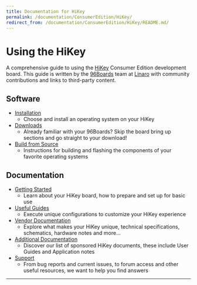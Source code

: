 ```yaml
---
title: Documentation for HiKey
permalink: /documentation/ConsumerEdition/HiKey/
redirect_from: /documentation/ConsumerEdition/HiKey/README.md/
---
```

# Using the HiKey

A comprehensive guide to using the [HiKey](https://www.96boards.org/products/ce/hikey/) Consumer Edition development board. This guide is written by the [96Boards](https://www.96boards.org) team at [Linaro](http://www.linaro.org) with community contributions and links to third-party content.

## Software

- [Installation](Installation/)
   - Choose and install an operating system on your HiKey
- [Downloads](Downloads/)
   - Already familiar with your 96Boards? Skip the board bring up sections and go straight to your download!
- [Build from Source](BuildSource/)
   - Instructions for building and flashing the components of your favorite operating systems

## Documentation

- [Getting Started](GettingStarted/)
   - Learn about your HiKey board, how to prepare and set up for basic use
- [Useful Guides](Guides/)
   - Execute unique configurations to customize your HiKey experience
- [Vendor Documentation](HardwareDocs/)
   - Explore what makes your HiKey unique, technical specifications, schematics, hardware notes and more...
- [Additional Documentation](AdditionalDocs/)
   - Discover our list of sponsored HiKey documents, these include User Guides and Application notes
- [Support](Troubleshooting/)
   - From bug reports and current issues, to forum access and other useful resources, we want to help you find answers   

***
